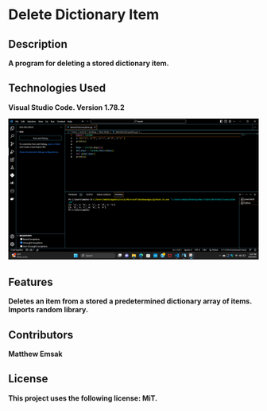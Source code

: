 # <strong> Delete Dictionary Item </strong>

## <strong> Description <strong> ##

A program for deleting a stored dictionary item.

## <strong> Technologies Used </strong> ##
Visual Studio Code. Version 1.78.2

![]()<img width="723" alt="image" src="https://github.com/matthew813709/Gitimages/blob/c91523745b71af8ce80c1de21f41b03e739776c6/Screenshot%202023-06-08%20152432.png">

## <strong> Features </strong> ##
Deletes an item from a stored a predetermined dictionary array of items.
Imports random library.

## <strong> Contributors </strong> ##
Matthew Emsak

## <strong> License </strong> ##
This project uses the following license: MiT.

